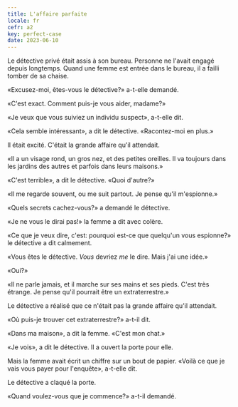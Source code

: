 ```yaml
---
title: L'affaire parfaite
locale: fr
cefr: a2
key: perfect-case
date: 2023-06-10
---
```


Le détective privé était assis à son bureau. Personne ne l'avait engagé depuis longtemps. Quand une femme est entrée dans le bureau, il a failli tomber de sa chaise.

«Excusez-moi, êtes-vous le détective?» a-t-elle demandé.

«C'est exact. Comment puis-je vous aider, madame?»

«Je veux que vous suiviez un individu suspect», a-t-elle dit.

«Cela semble intéressant», a dit le détective. «Racontez-moi en plus.»

Il était excité. C'était la grande affaire qu'il attendait.

«Il a un visage rond, un gros nez, et des petites oreilles. Il va toujours dans les jardins des autres et parfois dans leurs maisons.»

«C'est terrible», a dit le détective. «Quoi d'autre?»

«Il me regarde souvent, ou me suit partout. Je pense qu'il m'espionne.»

«Quels secrets cachez-vous?» a demandé le détective.

«Je ne vous le dirai pas!» la femme a dit avec colère.

«Ce que je veux dire, c'est: pourquoi est-ce que quelqu'un vous espionne?» le détective a dit calmement.

«Vous êtes le détective. *Vous* devriez *me* le dire. Mais j'ai une idée.»

«Oui?»

«Il ne parle jamais, et il marche sur ses mains et ses pieds. C'est très étrange. Je pense qu'il pourrait être un extraterrestre.»

Le détective a réalisé que ce n'était pas la grande affaire qu'il attendait.

«Où puis-je trouver cet extraterrestre?» a-t-il dit.

«Dans ma maison», a dit la femme. «C'est mon chat.»

«Je vois», a dit le détective. Il a ouvert la porte pour elle.

Mais la femme avait écrit un chiffre sur un bout de papier. «Voilà ce que je vais vous payer pour l'enquête», a-t-elle dit.

Le détective a claqué la porte.

«Quand voulez-vous que je commence?» a-t-il demandé.